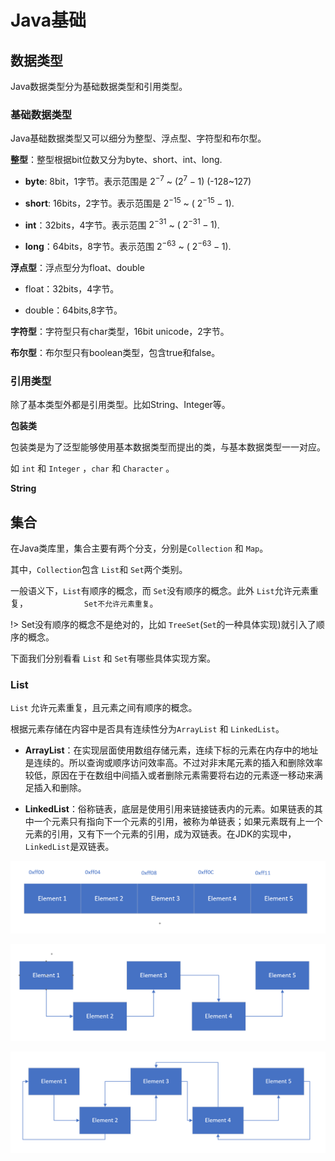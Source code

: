 # Java基础

## 数据类型

Java数据类型分为基础数据类型和引用类型。

### 基础数据类型

Java基础数据类型又可以细分为整型、浮点型、字符型和布尔型。

**整型**：整型根据bit位数又分为byte、short、int、long.

- **byte**:  8bit，1字节。表示范围是$~2^{-7}$ ~  $(2^7-1)$  (-128~127)

- **short**: 16bits，2字节。表示范围是$~2^{-15}$ ~ $(~2^{-15} - 1)$.

- **int**：32bits，4字节。表示范围$~2^{-31}$ ~ $(~2^{-31} - 1)$.

- **long**：64bits，8字节。表示范围$~2^{-63}$ ~ $(~2^{-63} - 1)$.

**浮点型**：浮点型分为float、double

- float：32bits，4字节。

- double：64bits,8字节。

**字符型**：字符型只有char类型，16bit unicode，2字节。

**布尔型**：布尔型只有boolean类型，包含true和false。



### 引用类型

除了基本类型外都是引用类型。比如String、Integer等。



**包装类**

包装类是为了泛型能够使用基本数据类型而提出的类，与基本数据类型一一对应。

如 `int`  和 `Integer` ，`char` 和 `Character` 。



**String**



## 集合

在Java类库里，集合主要有两个分支，分别是`Collection` 和 `Map`。



其中，`Collection`包含 `List`和 `Set`两个类别。



一般语义下，`List`有顺序的概念，而 `Set`没有顺序的概念。此外 `List`允许元素重复， `            Set不允许元素重复`。



!> Set没有顺序的概念不是绝对的，比如 `TreeSet`(`Set`的一种具体实现)就引入了顺序的概念。



下面我们分别看看 `List` 和 `Set`有哪些具体实现方案。



### List



`List` 允许元素重复，且元素之间有顺序的概念。



根据元素存储在内容中是否具有连续性分为`ArrayList` 和 `LinkedList`。

- **ArrayList**：在实现层面使用数组存储元素，连续下标的元素在内存中的地址是连续的。所以查询或顺序访问效率高。不过对非末尾元素的插入和删除效率较低，原因在于在数组中间插入或者删除元素需要将右边的元素逐一移动来满足插入和删除。

- **LinkedList**：俗称链表，底层是使用引用来链接链表内的元素。如果链表的其中一个元素只有指向下一个元素的引用，被称为单链表；如果元素既有上一个元素的引用，又有下一个元素的引用，成为双链表。在JDK的实现中，`LinkedList`是双链表。





![](../imgs/Java/数组.png)

![](../imgs/Java/单链表.png)

![](../imgs/Java/双链表.png)
